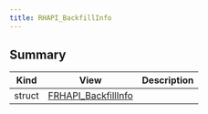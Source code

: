 ```yaml
---
title: RHAPI_BackfillInfo
---
```


## Summary
| Kind | View | Description |
|------|------|-------------|
|struct|[FRHAPI_BackfillInfo](/unreal-plugins/all/structfrhapi__backfillinfo/#structFRHAPI__BackfillInfo)||
